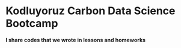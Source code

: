 # Kodluyoruz Carbon Data Science Bootcamp 

**I share codes that we wrote in lessons and homeworks**

